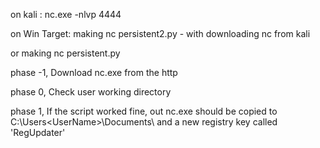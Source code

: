 on kali  : nc.exe -nlvp 4444

on Win Target: making nc persistent2.py  - with downloading nc from kali

or making nc persistent.py 


phase -1, Download nc.exe from the http

phase 0, Check user working directory

phase 1, If the script worked fine, out nc.exe should be copied to C:\Users\<UserName>\Documents\ and a new registry key called 'RegUpdater'
 